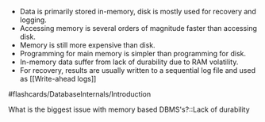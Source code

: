 - Data is primarily stored in-memory, disk is mostly used for recovery and logging.
- Accessing memory is several orders of magnitude faster than accessing disk.
- Memory is still more expensive than disk.
- Programming for main memory is simpler than programming for disk.
- In-memory data suffer from lack of durability due to RAM volatility.
- For recovery, results are usually written to a sequential log file and used as [[Write-ahead logs]]


#flashcards/DatabaseInternals/Introduction

What is the biggest issue with memory based DBMS's?::Lack of durability